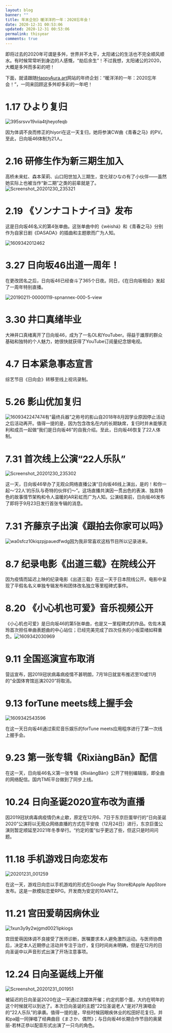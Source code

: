 ```yaml
---
layout: blog
banner: ""
title: 年末企划》暖洋洋的一年：2020忘年会！
date: 2020-12-31 00:53:06
updated: 2020-12-31 00:53:06
permalink: thisyear
comments: true
---
```


即将过去的2020年可谓是多舛，世界并不太平，太阳诸公的生活也不完全顺风顺水。有时候常常听到身边的人感慨，“劫后余生”！不过我想，太阳诸公的2020，大概是多舛而多彩的吧！

下面，就请跟随[HappyAura.art](http://hapoyaura.art)网站的年终企划：“暖洋洋的一年：2020忘年会！”，一同来回顾这多舛却多彩的一年吧！

# 1.17 ひより复归
![395srsvv19viia4tjheyofeqb](https://i.loli.net/2020/12/30/CU25oydZriEn19w.jpg)

因为体调不良而修正的hiyori在这一天复归，她将参演CW曲《青春之马》的PV。至此，日向坂46体制为21人。

# 2.16 研修生作为新三期生加入

高桥未来虹、森本茉莉、山口阳世加入三期生，变化球ひなの有了小伙伴——虽然她实际上也被当作“新二期”之类的前辈就是了。![Screenshot_20201230_235321](https://i.loli.net/2020/12/30/aiFU8elnLf9hTWY.jpg)

# 2.19 《ソンナコトナイヨ》发布

这是日向坂46名义的第4张单曲。这张单曲中的《wèishá》和《青春之马》分别作为自家日剧《DASADA》的插曲和主题歌而广为人知。

![1609342012462](https://i.loli.net/2020/12/30/mAkXxbT24Oq7t1Q.jpg)

# 3.27 日向坂46出道一周年！

在更改团名之后，日向坂46已经奋斗了365个日夜。同日，《在日向坂相会》发起了一周年特别直播。

![20190211-00000119-spnannex-000-5-view](https://i.loli.net/2020/12/31/l7CS9vbchY8PqmJ.jpg)

# 3.30 井口真绪毕业

大神井口真绪离开了日向坂46，成为了一名OL和YouTuber。得益于雄厚的群众基础和独特的个人魅力，她很快就获得了YouTube订阅量纪念银电视。

# 4.7 日本紧急事态宣言

综艺节目《日向会》转移至线上视讯录制。

# 5.26 影山优加复归

![1609342247474](https://i.loli.net/2020/12/30/av4Sszu1Ai6wFc3.jpg)有“最终兵器”之称号的影山自2018年8月因学业原因停止活动之后活动再开。值得一提的是，因为包含改名在内的长期缺席，复归时并未能够流利和成员一起做“我们是日向坂46”的自我介绍。至此，日向坂46恢复了22人体制。

# 7.31 首次线上公演“22人乐队”

![Screenshot_20201230_235302](https://i.loli.net/2020/12/30/JOEazwFKlIicH8n.jpg)

这一天，日向坂46举办了无观众网络直播公演“日向坂46线上演出，是的！和你一起～‘22人’的乐队与奇特的伙伴们～”。这场直播共演因一贯出色的表演、独具特色的故事情节架构和令人温暖的AR彩虹而广为人知。公演结束前，日向坂46发布了即将于9月23日发行首张专辑的消息。

# 7.31 齐藤京子出演《跟拍去你家可以吗》

![wa0sfcz10kiqzpjpauedfwdg](https://i.loli.net/2020/12/30/laAiZksHfO4XU5p.jpg)因为我非常喜欢这档节目所以记录进来。

# 8.7 纪录电影《出道三载》在院线公开

因为疫情而延迟上映的纪录电影《出道三载》在这一天于日本院线公开。电影中呈现了平假名名义单独专辑发布和团体改名独立等里程碑式事件。

# 8.20 《小心机也可爱》音乐视频公开

《小心机也可爱》是日向坂46的第5张单曲，也是又一里程碑式的作品。佐佐木美玲首次担任单曲表题曲的中心站位；已经完美完成了四次任务的小坂菜绪如释重负。![1609342030969](https://i.loli.net/2020/12/30/BGMHJoOwKc5l2Nf.jpg)

# 9.11 全国巡演宣布取消

营运宣布，因2019冠状病毒病疫情不甚明朗，7月18日就宣布推迟至10或11月的“全国体育馆巡演2020”将取消。

# 9.13 forTune meets线上握手会

![1609342543596](https://i.loli.net/2020/12/30/2iUBJRYW6wDcly9.jpg)

在这一天日向坂46通过索尼音乐娱乐的forTune meets应用程序进行了第一次线上握手会。

# 9.23 第一张专辑《RìxiàngBǎn》配信

在这一天，日向坂46名义第一张专辑《RìxiàngBǎn》公开了特别编辑版，即全曲的网络配信。国内TME平台做到了同步上线。

# 10.24 日向圣诞2020宣布改为直播

因2019冠状病毒病疫情仍未止歇，原定在12月6、7日于东京巨蛋举行的“日向圣诞2020”公演将以无观众网络直播的方式在平安夜（12月24日）进行，东京巨蛋公演则暂定顺延至2021年冬季举行。“约定的蛋”似乎更远了些，但这只是时间问题。

# 11.18 手机游戏日向恋发布

![20201231_001259](https://i.loli.net/2020/12/31/3lQI18LNcEo9UDT.png)

在这一天，游戏日向恋以手机游戏的形式在Google Play Store和Apple AppStore发布。这是一款模拟恋爱RPG。开发商为安定的10ANTZ。

# 11.21 宫田爱萌因病休业

![1xun3y9y2wjgmd0021ipkiogs](https://i.loli.net/2020/12/31/n26qE1fe4uPMLS9.jpg)

宫田爱萌因体调不良接受了医师诊断，医嘱要求本人避免激烈运动。与医师协商后，决定本人近期停止活动并专注于治疗，复归时间尚未明确，但是在12月的日向圣诞中以声音形式出演了开场注意事项。

# 12.24 日向圣诞线上开催

![Screenshot_20201231_001951](https://i.loli.net/2020/12/31/AqYbRZHLJ5zpekB.jpg)

被延迟的日向圣诞2020在这一天通过流媒体开催；约定的那个蛋，大约在明年的这个时候就可以到达了。本次日向圣诞的主题“22位圣诞老人”是对7月演唱会的“22人乐队”的承袭。值得一提的是，早些时候因眼疾休业的松田好花复归，并和pa姐一同弹唱了经典曲目《まさか、偶然》；与日向坂46长期合作节目的奥黛丽-若林正恭以配音形式出演了一只鸟的角色。

﻿
